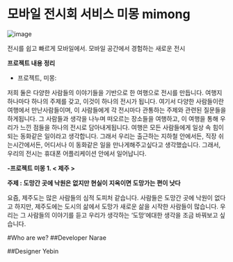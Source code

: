 # 모바일 전시회 서비스 미몽 mimong 


![image](https://github.com/narae18/MiMongProject_Prac/assets/95646233/0c32fa6a-2a5b-46a7-8145-ecea45b13745)


전시를 쉽고 빠르게 모바일에서.
모바일 공간에서 경험하는 새로운 전시



**프로젝트 내용 정리**

- 프로젝트, 미몽:

저희 둘은 다양한 사람들의 이야기들을 기반으로 한 여행으로 전시를 만듭니다. 여행지 하나마다 하나의 주제를 갖고, 이것이 하나의 전시가 됩니다. 여기서 다양한 사람들이란 여행에서 만난사람들이며, 이 사람들에게 각 전시마다 관통하는 주제와 관련된 질문들을 하게됩니다. 그 사람들과 생각을 나누며 떠오르는 장소들을 여행하고, 이 여행을 통해 우리가 느낀 점들을 하나의 전시로 담아내게됩니다. 여행은 모든 사람들에게 일상 속 힘이되는 동화같은 일이라고 생각합니다. 그래서 우리는 출근하는 지하철 안에서든, 직장 쉬는시간에서든, 어디서나 이 동화같은 일을 만나게해주고싶다고 생각했습니다. 그래서, 우리의 전시는 휴대폰 어플리케이션 안에서 일어납니다. 


**-프로젝트 미몽 1. < 제주 >**

**주제 :  도망간 곳에 낙원은 없지만 현실이 지옥이면 도망가는 편이 낫다** 

요즘, 제주도는 많은 사람들의 심적 도피처 같습니다. 사람들은 도망간 곳에 낙원이 없다고 하지만, 제주도에는 도시의 삶에서 도망가 새로운 삶을 시작한 사람들이 많습니다. 우리는 그 사람들의 이야기를 듣고 우리가 생각하는 ‘도망’에대한 생각을 조금 바꿔보고 싶습니다.


#Who are we?
##Developer Narae

##Designer Yebin
